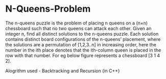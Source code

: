 # N-Queens-Problem
The n-queens puzzle is the problem of placing n queens on a (n×n) chessboard such that no two queens can attack each other. Given an integer n, find all distinct solutions to the n-queens puzzle. Each solution contains distinct board configurations of the n-queens’ placement,
where the solutions are a permutation of [1,2,3..n] in increasing order,
here the number in the ith place denotes that the ith-column queen is placed in the row with that number. 
For eg below figure represents a chessboard [3 1 4 2].

Alogrithm used - Backtracking and Recursion (in C++)
